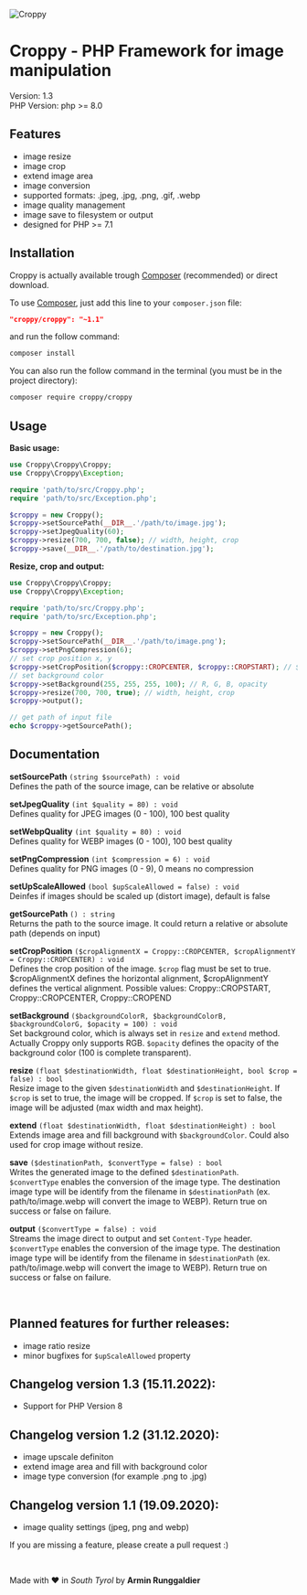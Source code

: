 ![Croppy](images/logo.svg)
# Croppy - PHP Framework for image manipulation
Version: 1.3  
PHP Version: php >= 8.0

## Features
- image resize 
- image crop
- extend image area
- image conversion
- supported formats: .jpeg, .jpg, .png, .gif, .webp
- image quality management
- image save to filesystem or output
- designed for PHP >= 7.1

## Installation
Croppy is actually available trough [Composer](https://getcomposer.org) (recommended) or direct download.

To use [Composer](https://getcomposer.org), just add this line to your `composer.json` file:
```json
"croppy/croppy": "~1.1"
```

and run the follow command:

```sh
composer install
```

You can also run the follow command in the terminal (you must be in the project directory):

```sh
composer require croppy/croppy
```

## Usage

**Basic usage:**
```php
use Croppy\Croppy\Croppy;
use Croppy\Croppy\Exception;

require 'path/to/src/Croppy.php';
require 'path/to/src/Exception.php';

$croppy = new Croppy();
$croppy->setSourcePath(__DIR__.'/path/to/image.jpg');
$croppy->setJpegQuality(60);
$croppy->resize(700, 700, false); // width, height, crop
$croppy->save(__DIR__.'/path/to/destination.jpg');
```

**Resize, crop and output:**
```php
use Croppy\Croppy\Croppy;
use Croppy\Croppy\Exception;

require 'path/to/src/Croppy.php';
require 'path/to/src/Exception.php';

$croppy = new Croppy();
$croppy->setSourcePath(__DIR__.'/path/to/image.png');
$croppy->setPngCompression(6);
// set crop position x, y 
$croppy->setCropPosition($croppy::CROPCENTER, $croppy::CROPSTART); // $croppy::CROPSTART | $croppy::CROPCENTER | $croppy::CROPEND
// set background color
$croppy->setBackground(255, 255, 255, 100); // R, G, B, opacity
$croppy->resize(700, 700, true); // width, height, crop
$croppy->output();

// get path of input file
echo $croppy->getSourcePath();
```

## Documentation
**setSourcePath** `(string $sourcePath) : void`  
Defines the path of the source image, can be relative or absolute

**setJpegQuality** `(int $quality = 80) : void`  
Defines quality for JPEG images (0 - 100), 100 best quality

**setWebpQuality** `(int $quality = 80) : void`  
Defines quality for WEBP images (0 - 100), 100 best quality

**setPngCompression** `(int $compression = 6) : void`  
Defines quality for PNG images (0 - 9), 0 means no compression

**setUpScaleAllowed** `(bool $upScaleAllowed = false) : void`  
Deinfes if images should be scaled up (distort image), default is false

**getSourcePath** `() : string`  
Returns the path to the source image. It could return a relative or absolute path (depends on input)

**setCropPosition** `($cropAlignmentX = Croppy::CROPCENTER, $cropAlignmentY = Croppy::CROPCENTER) : void`  
Defines the crop position of the image. `$crop` flag must be set to true.  
$cropAlignmentX defines the horizontal alignment, $cropAlignmentY defines the vertical alignment. Possible values: Croppy::CROPSTART, Croppy::CROPCENTER, Croppy::CROPEND

**setBackground** `($backgroundColorR, $backgroundColorB, $backgroundColorG, $opacity = 100) : void`  
Set background color, which is always set in `resize` and `extend` method. Actually Croppy only supports RGB. `$opacity` defines the opacity of the background color (100 is complete transparent).

**resize** `(float $destinationWidth, float $destinationHeight, bool $crop = false) : bool`  
Resize image to the given `$destinationWidth` and `$destinationHeight`. If `$crop` is set to true, the image will be cropped. If `$crop` is set to false, the image will be adjusted (max width and max height).  

**extend** `(float $destinationWidth, float $destinationHeight) : bool`  
Extends image area and fill background with `$backgroundColor`. Could also used for crop image without resize.

**save** `($destinationPath, $convertType = false) : bool`  
Writes the generated image to the defined `$destinationPath`.  
`$convertType` enables the conversion of the image type. The destination image type will be identify from the filename in `$destinationPath` (ex. path/to/image.webp will convert the image to WEBP). Return true on success or false on failure.

**output** `($convertType = false) : void`  
Streams the image direct to output and set `Content-Type` header.  
`$convertType` enables the conversion of the image type. The destination image type will be identify from the filename in `$destinationPath` (ex. path/to/image.webp will convert the image to WEBP). Return true on success or false on failure.

<br>

## Planned features for further releases:
- image ratio resize
- minor bugfixes for `$upScaleAllowed` property

## Changelog version 1.3 (15.11.2022):
- Support for PHP Version 8

## Changelog version 1.2 (31.12.2020):
- image upscale definiton
- extend image area and fill with background color
- image type conversion (for example .png to .jpg)

## Changelog version 1.1 (19.09.2020):
- image quality settings (jpeg, png and webp)

If you are missing a feature, please create a pull request :)

<br>

Made with ❤ in _South Tyrol_ by **Armin Runggaldier**
